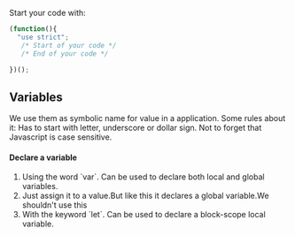 Start your code with:

```javascript
(function(){
  "use strict";
   /* Start of your code */
   /* End of your code */

})();
```

<h2>Variables</h2>

We use them as symbolic name for value in a application.
Some rules about it: Has to start with letter, underscore or dollar sign.
Not to forget that Javascript is case sensitive.

<h4>Declare a variable</h4>

<ol>
<li>Using the word `var`. Can be used to declare both local and global variables.</li>
<li>Just assign it to a value.But like this it declares a global variable.We shouldn't use this</li>
<li>With the keyword `let`. Can be used to declare a block-scope local variable.
</li>